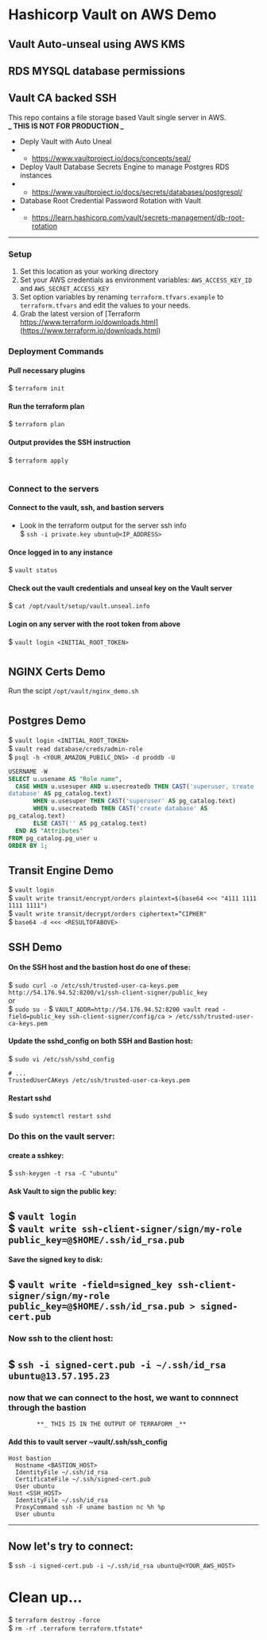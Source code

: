 # Hashicorp Vault on AWS Demo
## Vault Auto-unseal using AWS KMS 
## RDS MYSQL database permissions 
## Vault CA backed SSH

This repo contains a file storage based Vault single server in AWS.<br>
            **_ THIS IS NOT FOR PRODUCTION _**
* Deply Vault with Auto Uneal 
* * https://www.vaultproject.io/docs/concepts/seal/
* Deploy Vault Database Secrets Engine to manage Postgres RDS instances
* * https://www.vaultproject.io/docs/secrets/databases/postgresql/
* Database Root Credential Password Rotation with Vault
* * https://learn.hashicorp.com/vault/secrets-management/db-root-rotation

---

### Setup

1. Set this location as your working directory
1. Set your AWS credentials as environment variables: `AWS_ACCESS_KEY_ID` and `AWS_SECRET_ACCESS_KEY`
1. Set option variables by renaming `terraform.tfvars.example` to `terraform.tfvars` and edit the values to your needs.
1. Grab the latest version of [Terraform https://www.terraform.io/downloads.html] (https://www.terraform.io/downloads.html)

### Deployment Commands

#### Pull necessary plugins
$ `terraform init`

#### Run the terraform plan
$ `terraform plan`

#### Output provides the SSH instruction
$ `terraform apply`
#
### Connect to the servers
#### Connect to the vault, ssh, and bastion servers
* Look in the terraform output for the server ssh info<br>
$ `ssh -i private.key ubuntu@<IP_ADDRESS>`

#### Once logged in to any instance
$ `vault status`

#### Check out the vault credentials and unseal key on the Vault server
$ `cat /opt/vault/setup/vault.unseal.info`

#### Login on any server with the root token from above
$ `vault login <INITIAL_ROOT_TOKEN>`
#
## NGINX Certs Demo
 Run the scipt `/opt/vault/nginx_demo.sh`
#
## Postgres Demo
$ `vault login <INITIAL_ROOT_TOKEN>`<br>
$ `vault read database/creds/admin-role`<br>
$ `psql -h <YOUR_AMAZON_PUBILC_DNS> -d proddb -U`<br>
```sql
USERNAME -W
SELECT u.usename AS "Role name",
  CASE WHEN u.usesuper AND u.usecreatedb THEN CAST('superuser, create
database' AS pg_catalog.text)
       WHEN u.usesuper THEN CAST('superuser' AS pg_catalog.text)
       WHEN u.usecreatedb THEN CAST('create database' AS
pg_catalog.text)
       ELSE CAST('' AS pg_catalog.text)
  END AS "Attributes"
FROM pg_catalog.pg_user u
ORDER BY 1;
```

## Transit Engine Demo
$ `vault login`<br>
$ `vault write transit/encrypt/orders plaintext=$(base64 <<< "4111 1111 1111 1111")`<br>
$ `vault write transit/decrypt/orders ciphertext=“CIPHER"`<br>
$ `base64 -d <<< <RESULTOFABOVE>`

## SSH Demo
#### On the SSH host and the bastion host do one of these:
$ `sudo curl -o /etc/ssh/trusted-user-ca-keys.pem http://54.176.94.52:8200/v1/ssh-client-signer/public_key`<br>
or<br>
$ `sudo su -`
$ `VAULT_ADDR=http://54.176.94.52:8200 vault read -field=public_key ssh-client-signer/config/ca > /etc/ssh/trusted-user-ca-keys.pem`<br>

#### Update the sshd_config on both SSH and Bastion host:
$ `sudo vi /etc/ssh/sshd_config`
```
# ...
TrustedUserCAKeys /etc/ssh/trusted-user-ca-keys.pem
```

#### Restart sshd
$ `sudo systemctl restart sshd`

### Do this on the vault server:
#### create a sshkey:
$ `ssh-keygen -t rsa -C "ubuntu"`

#### Ask Vault to sign the public key:
$ `vault login`<br>
$ `vault write ssh-client-signer/sign/my-role public_key=@$HOME/.ssh/id_rsa.pub`
----
#### Save the signed key to disk:
$ `vault write -field=signed_key ssh-client-signer/sign/my-role public_key=@$HOME/.ssh/id_rsa.pub > signed-cert.pub`
----
### Now ssh to the client host:
$ `ssh -i signed-cert.pub -i ~/.ssh/id_rsa ubuntu@13.57.195.23`
----
### now that we can connect to the host, we want to connnect through the bastion
            **_ THIS IS IN THE OUTPUT OF TERRAFORM _**
#### Add this to vault server ~vault/.ssh/ssh_config
```
Host bastion
  Hostname <BASTION_HOST>
  IdentityFile ~/.ssh/id_rsa
  CertificateFile ~/.ssh/signed-cert.pub
  User ubuntu
Host <SSH_HOST>
  IdentityFile ~/.ssh/id_rsa
  ProxyCommand ssh -F uname bastion nc %h %p
  User ubuntu
```
----
## Now let's try to connect:
$ `ssh -i signed-cert.pub -i ~/.ssh/id_rsa ubuntu@<YOUR_AWS_HOST>`

# Clean up...
$ `terraform destroy -force`<br>
$ `rm -rf .terraform terraform.tfstate*`
